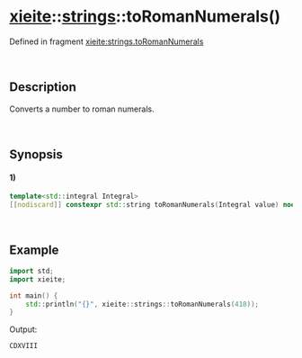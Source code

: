 # [xieite](../../xieite.md)\:\:[strings](../../strings.md)\:\:toRomanNumerals\(\)
Defined in fragment [xieite:strings.toRomanNumerals](../../../src/strings/to_roman_numerals.cpp)

&nbsp;

## Description
Converts a number to roman numerals.

&nbsp;

## Synopsis
#### 1)
```cpp
template<std::integral Integral>
[[nodiscard]] constexpr std::string toRomanNumerals(Integral value) noexcept;
```

&nbsp;

## Example
```cpp
import std;
import xieite;

int main() {
    std::println("{}", xieite::strings::toRomanNumerals(418));
}
```
Output:
```
CDXVIII
```
